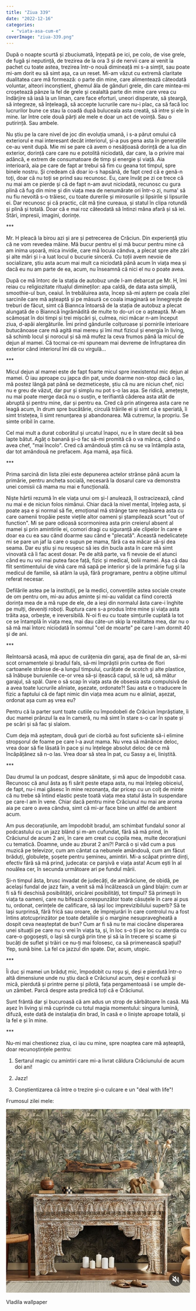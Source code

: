 ```yaml
---
title: "Ziua 339"
date: "2022-12-16"
categories: 
  - "viata-asa-cum-e"
coverImage: "ziua-339.png"
---
```


După o noapte scurtă și zbuciumată, înțepată pe ici, pe colo, de vise grele, de fugă și neputință, de trezirea de la ora 3 și de nervii care ai venit la pachet cu toate astea, trezirea într-o nouă dimineață mi s-a simțit, sau poate mi-am dorit eu să simt așa, ca un reset. Mi-am văzut cu extremă claritate dualitatea care mă formează: o parte din mine, care alimentează câteodată voluntar, alteori inconștient, ghemul ăla de gânduri grele, din care mintea-mi croșetează pânze la fel de grele și cealaltă parte din mine care vrea cu îndârjire să iasă la un liman, care face eforturi, uneori disperate, să șteargă, să integreze, să înțeleagă, să accepte lucrurile care nu-i plac, ca să facă loc lucrurilor bune ce stau la coadă după buluceala asta creată, să intre și ele în mine. Iar între cele două părți ale mele e doar un act de voință. Sau o putirință. Sau ambele.

Nu știu pe la care nivel de joc din evoluția umană, i s-a părut omului că exteriorul e mai interesant decât interiorul, și-a pus gena asta în generațiile ce-au venit după. Mie mi se pare că avem o nesățioasă dorință de a lua din exterior, dorință care care nu e potolită niciodată, dar care, la o privire mai adâncă, e extrem de consumatoare de timp și energie și viață. Aia interioară, aia pe care de fapt ar trebui să fim cu geana tot timpul, spre binele nostru. Și credeam că doar io-s hapsână, de fapt cred că e genă-n toți, doar că nu toți se prind sau recunosc. Eu, care învăț pe zi ce trece că nu mai am ce pierde și că de fapt n-am avut niciodată, recunosc cu gura plină că fug din mine și din viața mea de nenumărate ori într-o zi, numa' să nu fiu nevoită s-o trăiesc, cu toate durerile și mirosurile și lipsirile și lipsurile ei. Dar recunosc și că practic, cât mă ține cureaua, și statul în clipa rotundă și plină și totală. Doar că e mai roz câteodată să întinzi mâna afară și să iei. Stări, impresii, imagini, dorințe.

\*\*\*

Mr. H pleacă la birou azi și are și petrecerea de Crăciun. Din experiență știu că ne vom revedea mâine. Mă bucur pentru el și mă bucur pentru mine că am inima ușoară, mica invidie, care mă locuia cândva, a plecat spre alte zări și alte mări și i-a luat locul o bucurie sinceră. Cu toții avem nevoie de socializare, știu asta acum mai mult ca niciodată până acum în viața mea și dacă eu nu am parte de ea, acum, nu înseamnă că nici el nu o poate avea.

După ce mă întorc de la stația de autobuz unde l-am debarcat pe Mr. H, îmi reiau cu religiozitate ritualul dimineților: apa caldă, de data asta simplă, smoothie-ul bun, ceaiul. În trebăluirea asta, încep să-mi aștern pe coala zilei sarcinile care mă așteaptă și pe măsură ce coala imaginară se înnegrește de treburi de făcut, simt că Biannca întoarsă de la stația de autobuz a plecat alungată de o Bianncă îngrămădită de multe to do-uri ce o așteaptă. M-am scămoșat în doi timpi și trei mișcări și, culmea, nici măcar n-am început ziua, d-apăi alergăturile. Îmi prind gândurile colțuroase și pornirile interioare butucănoase care mă agită mai mereu și îmi mut fizicul și energia în living, să schimb locul și norocul și să mă mufez la ceva frumos până la micul de dejun al mamei. Că tocmai ce-mi spuneam mai devreme de înfruptarea din exterior când interiorul îmi dă cu virgulă…

\*\*\*

Micul dejun al mamei este de fapt foarte micul spre inexistentul mic dejun al mamei. O iau aproape cu japca din pat, unde doarme non-stop dacă o las, mă postez lângă pat până se dezmeticește, știu că nu are niciun chef, nici nu e greu de văzut, dar pur și simplu nu pot s-o las așa. Se ridică, amețește, nu mai poate merge dacă nu o susțin, e terifiantă căderea asta atât de abruptă și pentru mine, dar și pentru ea. Cred că prin atingerea asta care ne leagă acum, în drum spre bucătărie, circulă trăirile ei și simt că e speriată, îi simt tristețea, îi simt renunțarea și abandonarea. Mă cutremur, la propriu. Se simte oribil în carne.

Cel mai mult a durat coborâtul și urcatul înapoi, nu e în stare decât să bea lapte bătut. Agăț o banană și-o fac să-mi promită că o va mânca, când o avea chef, "mai încolo". Cred că amândouă știm că nu se va întâmpla asta, dar tot amândouă ne prefacem. Așa mamă, așa fiică.

\*\*\*

Prima sarcină din lista zilei este depunerea actelor strânse până acum la primărie, pentru ancheta socială, necesară la dosarul care va demonstra unei comisii că mama nu mai e funcțională.

Niște hârtii rezumă în ele viața unui om și-l anulează, îl ostracizează, când nu mai e de niciun folos nimănui. Chiar dacă la nivel mental, înțeleg asta, și poate așa e și normal să fie, emoțional mă strânge tare nepăsarea asta cu care oamenii tropăie peste viețile altor oameni și ștampilează scurt "out of function". Mi se pare odioasă scormonirea asta prin creierul absent al mamei și prin amintirile ei, comori dragi cu siguranță ale clipelor în care e doar ea cu ea sau când doarme sau când e "plecată". Această nedelicatețe mi se pare un jaf la care o supun pe mama, fără ca ea măcar să-și dea seama. Dar eu știu și nu reușesc să ies din bucla asta în care mă simt vinovată că îi fac acest dosar. Pe de altă parte, va fi nevoie de el atunci când eu nu voi mai putea face față, fizic și medical, bolii mamei. Așa că dau flit sentimentului de vină care mă sapă pe interior și de la primărie fug și la medicul de familie, să atârn la ușă, fără programare, pentru a obține ultimul referat necesar. 

Defilările astea pe la instituții, pe la medici, convențiile astea sociale create de om pentru om, mi-au adus aminte și mi-au validat ca fiind corectă dorința mea de a mă rupe de ele, de a ieși din normalul ăsta care-i înghite pe mulți, deveniți roboți. Ruptura care s-a produs între mine și viața asta trăita așa, orbește, e ireversibilă. N-oi fi eu cu toate simțurile cuplată la tot ce se întamplă în viața mea, mai dau câte-un skip la realitatea mea, dar nu o să mă mai întorc niciodată în somnul "cel de moarte" pe care l-am dormit 40 și de ani. 

\*\*\*

Reîntoarsă acasă, mă apuc de curățenia din garaj, așa de final de an, să-mi scot ornamentele și bradul fals, să-mi împrăștii prin curtea de flori cartoanele strânse de-a lungul timpului, curățate de scotch și alte plastice, să înăbușe buruienile ce-or vrea să-și ițească capul, să le ud, să mătur garajul, să spăl. Oare o să scap în viața asta de obsesia asta compulsivă de a avea toate lucrurile aliniate, așezate, ordonate?! Sau asta e o traducere în fizic a faptului că de fapt nimic din viața mea acum nu e aliniat, așezat, ordonat așa cum aș vrea eu?

Pentru că la parter sunt toate cutiile cu împodobeli de Crăciun împrăștiate, îi duc mamei prânzul la ea în cameră, nu mă simt în stare s-o car în spate și pe scări și să fac și slalom.

Cum deja mă așteptam, două guri de ciorbă au fost suficiente să-i elimine stropșorul de foame pe care l-a avut mama. Nu vrea să mănânce deloc, vrea doar să fie lăsată în pace și nu înțelege absolut deloc de ce mă încăpățânez să n-o las. Vrea doar să stea în pat, cu Sassy a ei, liniștită. 

\*\*\*

Dau drumul la un podcast, despre sănătate, și mă apuc de împodobit casa. Recunosc că anul ăsta aș fi sărit peste etapa asta, nu mai înțeleg obiceiul, de fapt, nu-i mai găsesc în mine rezonanța, dar pricep cu un colț de minte că nu trebe să întind elastic peste toată viața mea statul ăsta în suspendare pe care-l am în vene. Chiar dacă pentru mine Crăciunul nu mai are aroma aia pe care o avea cândva, simt că mi-ar face bine un altfel de ambient acum. 

Am pus decorațiunile, am împodobit bradul, am schimbat fundalul sonor al podcastului cu un jazz blând și m-am cufundat, fără să mă prind, în Crăciunul de acum 2 ani, în care am creat cu copila mea, multe decorațiuni cu tematică. Doamne, unde au zburat 2 ani?! Parcă o și văd cum a pus muzică pe televizor, cum am cântat ca nebunele amândouă, cum am făcut brăduți, globulețe, șoșete pentru șemineu, amintiri. Mi-a scăpat printre dinți, efectiv fără să mă prind, judecata: ce parșivă e viața asta! Acum ești în al nouălea cer, în secunda următoare ari pe fundul mării. 

Și-n timpul ăsta, brusc invadat de judecăți, de amărăciune, de obidă, pe același fundal de jazz fain, a venit să mă încălzească un gând blajin: cum ar fi să fii deschisă posibilității, oricărei posibilități, tot timpul? Să primești în viața ta oameni, care nu bifează corespunzător toate căsuțele în care ai pus tu, ordonat, cerințele de calificare, să lași loc imprevizibilului superb? Să te lași surprinsă, fără frică sau oroare, de împrejurări în care controlul nu a fost întins atotcuprinzător pe toate detaliile și o margine nesupravegheată a dospit ceva neașteptat de bun? Cum ar fi să nu te mai ciocăne disperarea unei situații pe care nu o vrei în viața ta, și, în loc s-o ții pe loc cu atenția cu care-o gogoșești, o lași să curgă prin tine și să ia în trecere și scame și bucăți de suflet și trăiri ce nu-ți mai folosesc, ca să primenească spațiul? Yep, sună bine. La fel ca jazzul din spate. Dar, acum, utopic. 

\*\*\*

Îi duc și mamei un brăduț mic, împodobit cu roșu și, deși e pierdută într-o altă dimensiune unde nu știu dacă e Crăciunul acum, deși e confuză și mică, pierdută și printre perne și pilotă, fața pergamentoasă i se umple de-un zâmbet. Parcă despre asta predică toți că e Crăciunul.

Sunt frântă dar și bucuroasă că am adus un strop de sărbătoare în casă. Mă așez în living și mă cuprinde cu totul magia momentului: singura lumină, difuză, este dată de instalația din brad, în casă e o liniște aproape totală, și la fel e și în mine. 

\*\*\*

Nu-mi mai chestionez ziua, ci iau cu mine, spre noaptea care mă așteaptă, doar recunoștințele pentru:

1. Sertarul magic cu amintiri care mi-a livrat căldura Crăciunului de acum doi ani!

3. Jazz!

5. Conștientizarea că între o trezire și-o culcare e un "deal with life"!

Frumosul zilei mele:

![](images/339.jpeg)

Vladila wallpaper
